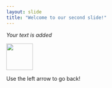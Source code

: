 ```yaml
---
layout: slide
title: "Welcome to our second slide!"
---
```

*Your text is added*

<img src="https://res.cloudinary.com/jerrick/image/upload/v1514493943/teqcyxcn1hboqpuwifcq.gif" width="70" height="70" />


Use the left arrow to go back!
